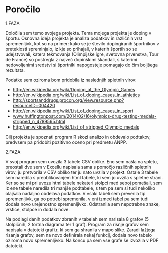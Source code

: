 # Poročilo

1.FAZA

Določila sem temo svojega projekta. 
Tema mojega projekta je doping v športu. Osnovna ideja projekta je analiza podatkov in različnih vrst spremenljivk, kot so na primer: kako se je število dopingiranih športnikov v preteklosti spreminjalo, iz kje so prihajali, v katerih športih so se udejstvovali, katera tekmovanja (Olimpijske igre, svetovna prvenstva, Tour de France) so postregla z največ dopinškimi škandali, s katerimi nedovoljenimi sredstvi si športniki napogosteje pomagajo do čim boljšega rezultata.

Podatke sem oziroma bom pridobila iz naslednjih spletnih virov:
- http://en.wikipedia.org/wiki/Doping_at_the_Olympic_Games
- http://en.wikipedia.org/wiki/List_of_doping_cases_in_athletics
- http://sportsanddrugs.procon.org/view.resource.php?resourceID=004420
- http://en.wikipedia.org/wiki/List_of_doping_cases_in_sport
- www.huffingtonpost.com/2014/02/16/olympics-drug-testing-medals-stripped_n_4789565.html
- http://en.wikipedia.org/wiki/List_of_stripped_Olympic_medals

Cilj projekta je spoznati program R skozi analizo in obdevalo podtakov, predvsem pa pridobiti pozitivno oceno pri predmetu ANPP.



2.FAZA

V svoj program sem uvozila 3 tabele CSV oblike. Eno sem našla na spletu, preostali dve sem v Excellu napisala sama s pomočjo različnih spletnih virov, ju pretvorila v CSV obliko ter ju nato uvzila v projekt. Ostale 3 tabele sem naredila s preoblikovanjem html tabele, ki sem jo uvzila s spletne strani. Ker so se mi pri uvozu html tabele nekateri stolpci med seboj pomešali, sem iz ene tabele naredila tri manjše podtabele, s tem pa sem si tudi nekoliko olajšala nadaljno obdelava podatkov. V vsaki tabeli sem preverila tip spremenljivk, ga po potrebi spremenila, v eni izmed tabel pa sem tudi dodala novo urejenostno spremenljivko. Odstranila sem nepotrebne znake, vrstice, stolpce in dodala nove. 

Na podlagi danih podatkov zbranih v tabelah sem narisala 8 grafov (5 stolpičnih, 2 tortna diagrama ter 1 graf).
Program za risnje grafov sem napisala v datoteki grafi.r, ki sem ga shranila v mapo slike. Zaradi lažjega risanja grafov, sem na novo definirala nekaj funkcij, dodala novo tabelo oziroma novo spremenljivko.
Na koncu pa sem vse grafe še izvozila v PDF datoteki.